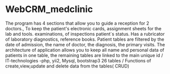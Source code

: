 # WebCRM_medclinic
The program has 4 sections that allow you to guide  a reception for 2 doctors.,  To keep the patient's electronic cards, assignment sheets for the lab and tools.  examinations, of inspections patient`s status.  Has a rubricator of laboratory diagnostics, reference books. Patient tables are filtered  by the date of admission, the name of doctor, the diagnosis, the primary visits.   The architecture of application allows you to keep all name and personal data of patients in one table,  the remaining tables are linked to the main unique id /   IT-technologies -php, yii2, Mysql, bootstrap3  26 tables / Functions of create,view,update and delete data from the tables( CRUD)

